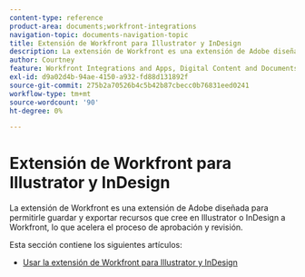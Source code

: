 ```yaml
---
content-type: reference
product-area: documents;workfront-integrations
navigation-topic: documents-navigation-topic
title: Extensión de Workfront para Illustrator y InDesign
description: La extensión de Workfront es una extensión de Adobe diseñada para permitirle guardar y exportar recursos que cree en Illustrator o InDesign a Workfront, lo que acelera el proceso de aprobación y revisión.
author: Courtney
feature: Workfront Integrations and Apps, Digital Content and Documents
exl-id: d9a02d4b-94ae-4150-a932-fd88d131892f
source-git-commit: 275b2a70526b4c5b42b87cbecc0b76831eed0241
workflow-type: tm+mt
source-wordcount: '90'
ht-degree: 0%

---
```


# Extensión de Workfront para Illustrator y InDesign

<!--
>[!IMPORTANT]
>
>We are removing the Workfront extension for Illustrator and InDesign from the Creative Cloud exchange in mid-November.
-->

La extensión de Workfront es una extensión de Adobe diseñada para permitirle guardar y exportar recursos que cree en Illustrator o InDesign a Workfront, lo que acelera el proceso de aprobación y revisión.

Esta sección contiene los siguientes artículos:

* [Usar la extensión de Workfront para Illustrator y InDesign](../../documents/workfront-for-adobe-creative-cloud/use-wf-adobe-cc.md)
